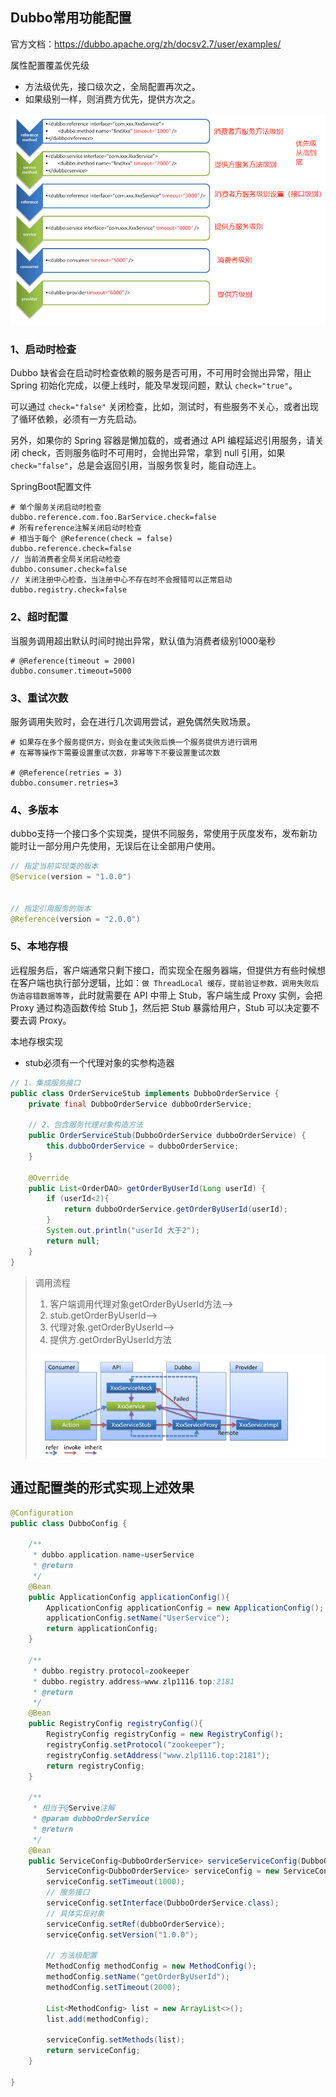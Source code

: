 ## Dubbo常用功能配置

官方文档：https://dubbo.apache.org/zh/docsv2.7/user/examples/

属性配置覆盖优先级

- 方法级优先，接口级次之，全局配置再次之。
- 如果级别一样，则消费方优先，提供方次之。

![image-20220621110844550](image/image-20220621110844550.png)

### 1、启动时检查

Dubbo 缺省会在启动时检查依赖的服务是否可用，不可用时会抛出异常，阻止 Spring 初始化完成，以便上线时，能及早发现问题，默认 `check="true"`。

可以通过 `check="false"` 关闭检查，比如，测试时，有些服务不关心，或者出现了循环依赖，必须有一方先启动。

另外，如果你的 Spring 容器是懒加载的，或者通过 API 编程延迟引用服务，请关闭 check，否则服务临时不可用时，会抛出异常，拿到 null 引用，如果 `check="false"`，总是会返回引用，当服务恢复时，能自动连上。



SpringBoot配置文件

```properties
# 单个服务关闭启动时检查
dubbo.reference.com.foo.BarService.check=false
# 所有reference注解关闭启动时检查
# 相当于每个 @Reference(check = false)
dubbo.reference.check=false
// 当前消费者全局关闭启动检查
dubbo.consumer.check=false
// 关闭注册中心检查，当注册中心不存在时不会报错可以正常启动
dubbo.registry.check=false
```



### 2、超时配置

当服务调用超出默认时间时抛出异常，默认值为消费者级别1000毫秒

```properties
# @Reference(timeout = 2000)
dubbo.consumer.timeout=5000
```



### 3、重试次数

服务调用失败时，会在进行几次调用尝试，避免偶然失败场景。

```properties
# 如果存在多个服务提供方，则会在重试失败后换一个服务提供方进行调用
# 在幂等操作下需要设置重试次数，非幂等下不要设置重试次数

# @Reference(retries = 3)
dubbo.consumer.retries=3
```



### 4、多版本

dubbo支持一个接口多个实现类，提供不同服务，常使用于灰度发布，发布新功能时让一部分用户先使用，无误后在让全部用户使用。

```java
// 指定当前实现类的版本
@Service(version = "1.0.0")


// 指定引用服务的版本
@Reference(version = "2.0.0")
```



### 5、本地存根

​		远程服务后，客户端通常只剩下接口，而实现全在服务器端，但提供方有些时候想在客户端也执行部分逻辑，比如：`做 ThreadLocal 缓存，提前验证参数，调用失败后伪造容错数据等等`，此时就需要在 API 中带上 Stub，客户端生成 Proxy 实例，会把 Proxy 通过构造函数传给 Stub [1](https://dubbo.apache.org/zh/docsv2.7/user/examples/local-stub/#fn:1)，然后把 Stub 暴露给用户，Stub 可以决定要不要去调 Proxy。





本地存根实现

- stub必须有一个代理对象的实参构造器

```java
// 1、集成服务接口
public class OrderServiceStub implements DubboOrderService {
    private final DubboOrderService dubboOrderService;

    // 2、包含服务代理对象构造方法
    public OrderServiceStub(DubboOrderService dubboOrderService) {
        this.dubboOrderService = dubboOrderService;
    }

    @Override
    public List<OrderDAO> getOrderByUserId(Long userId) {
        if (userId<2){
            return dubboOrderService.getOrderByUserId(userId);
        }
        System.out.println("userId 大于2");
        return null;
    }
}
```

> 调用流程
>
> 1. 客户端调用代理对象getOrderByUserId方法——>
> 2. stub.getOrderByUserId——>
> 3. 代理对象.getOrderByUserId——>
> 4. 提供方.getOrderByUserId方法
>
> ![image-20220623105920987](image/image-20220623105920987.png)



## 通过配置类的形式实现上述效果



```java
@Configuration
public class DubboConfig {

    /**
     * dubbo.application.name=userService
     * @return
     */
    @Bean
    public ApplicationConfig applicationConfig(){
        ApplicationConfig applicationConfig = new ApplicationConfig();
        applicationConfig.setName("UserService");
        return applicationConfig;
    }

    /**
     * dubbo.registry.protocol=zookeeper
     * dubbo.registry.address=www.zlp1116.top:2181
     * @return
     */
    @Bean
    public RegistryConfig registryConfig(){
        RegistryConfig registryConfig = new RegistryConfig();
        registryConfig.setProtocol("zookeeper");
        registryConfig.setAddress("www.zlp1116.top:2181");
        return registryConfig;
    }

    /**
     * 相当于@Servive注解
     * @param dubboOrderService
     * @return
     */
    @Bean
    public ServiceConfig<DubboOrderService> serviceServiceConfig(DubboOrderService dubboOrderService){
        ServiceConfig<DubboOrderService> serviceConfig = new ServiceConfig<>();
        serviceConfig.setTimeout(1000);
        // 服务接口
        serviceConfig.setInterface(DubboOrderService.class);
        // 具体实现对象
        serviceConfig.setRef(dubboOrderService);
        serviceConfig.setVersion("1.0.0");

        // 方法级配置
        MethodConfig methodConfig = new MethodConfig();
        methodConfig.setName("getOrderByUserId");
        methodConfig.setTimeout(2000);

        List<MethodConfig> list = new ArrayList<>();
        list.add(methodConfig);

        serviceConfig.setMethods(list);
        return serviceConfig;
    }

}

```

